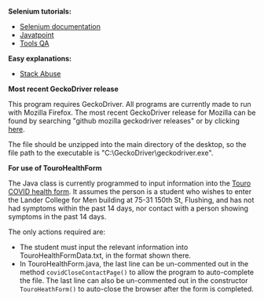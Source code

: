 **Selenium tutorials:**
* [Selenium documentation][1]
* [Javatpoint][2]
* [Tools QA][4]

**Easy explanations:**
* [Stack Abuse][3]

**Most recent GeckoDriver release**<p>
This program requires GeckoDriver.  All programs are currently made to run with Mozilla Firefox.
  The most recent GeckoDriver release for Mozilla can be found by searching
"github mozilla geckodriver releases" or by clicking [here][5].<p>
The file should be unzipped into the main directory of the desktop, so the file path
to the executable is "C:\\GeckoDriver\\geckodriver.exe".

**For use of TouroHealthForm**<p>
The Java class is currently programmed to input information into the [Touro COVID health form][6].  It assumes the
person is a student who wishes to enter the Lander College for Men building at 75-31 150th St, Flushing, and has not had
symptoms within the past 14 days, nor contact with a person showing symptoms in the past 14 days.<p>
The only actions required are:
 * The student must input the relevant information into TouroHealthFormData.txt, in the format shown there.
* In TouroHealthForm.java, the last line can be un-commented out in the method `covidCloseContactPage()` to allow the 
program to auto-complete the file.  The last line can also be un-commented out in the constructor `TouroHeathForm()` 
to auto-close the browser after the form is completed.

[1]: https://www.selenium.dev/documentation/en/
[2]: https://www.javatpoint.com/selenium-tutorial
[3]: https://stackabuse.com/web-browser-automation-with-selenium-and-java/
[4]: https://www.toolsqa.com/selenium-tutorial/
[5]: https://github.com/mozilla/geckodriver/releases
[6]: https://tourocollege.az1.qualtrics.com/jfe/form/SV_aWrTvcnfZxCbkgd